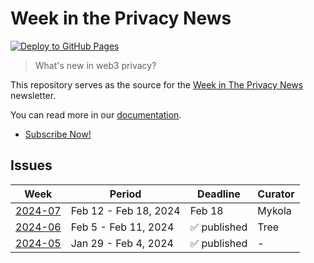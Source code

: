 # Week in the Privacy News

[![Deploy to GitHub Pages](https://github.com/web3privacy/news/actions/workflows/deploy.yml/badge.svg)](https://github.com/web3privacy/news/actions/workflows/deploy.yml)

> What's new in web3 privacy?

This repository serves as the source for the [Week in The Privacy News](https://news.web3privacy.info/)  newsletter.

You can read more in our [documentation](https://docs.web3privacy.info/news/week-in-the-privacy).

* [Subscribe Now!](https://paragraph.xyz/@privacynews/subscribe)

## Issues

<!-- ISSUES-START -->

| Week | Period | Deadline | Curator |
| --- | --- | --- | --- |
| [2024-07](/data/2024/week07.md) | Feb 12 - Feb 18, 2024 | Feb 18 | Mykola |
| [2024-06](/data/2024/week06.md) | Feb 5 - Feb 11, 2024 | ✅ published | Tree |
| [2024-05](/data/2024/week05.md) | Jan 29 - Feb 4, 2024 | ✅ published | - |

<!-- ISSUES-END -->